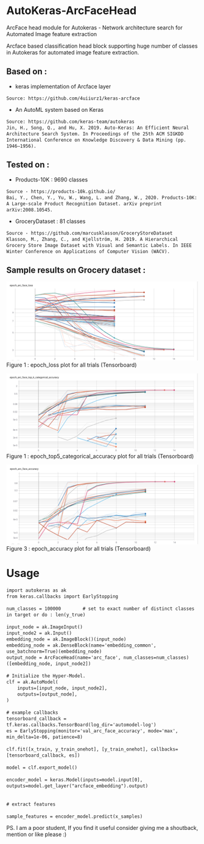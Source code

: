 # AutoKeras-ArcFaceHead
ArcFace head module for Autokeras - Network architecture search for Automated Image feature extraction

Arcface based classification head block supporting huge number of classes in Autokeras for automated image feature extraction.

## Based on : 

* keras implementation of Arcface layer
```
Source: https://github.com/4uiiurz1/keras-arcface
```

* An AutoML system based on Keras
```
Source: https://github.com/keras-team/autokeras
Jin, H., Song, Q., and Hu, X. 2019. Auto-Keras: An Efficient Neural Architecture Search System. In Proceedings of the 25th ACM SIGKDD International Conference on Knowledge Discovery & Data Mining (pp. 1946–1956).
```

## Tested on :

* Products-10K : 9690 classes
```
Source - https://products-10k.github.io/
Bai, Y., Chen, Y., Yu, W., Wang, L. and Zhang, W., 2020. Products-10K: A Large-scale Product Recognition Dataset. arXiv preprint arXiv:2008.10545.
```

* GroceryDataset : 81 classes
```
Source - https://github.com/marcusklasson/GroceryStoreDataset
Klasson, M., Zhang, C., and Kjellström, H. 2019. A Hierarchical Grocery Store Image Dataset with Visual and Semantic Labels. In IEEE Winter Conference on Applications of Computer Vision (WACV).
```


## Sample results on Grocery dataset :

![plot](./epoch_loss.png)
Figure 1 : epoch_loss plot for all trials (Tensorboard)

![plot](./epoch_topk_categorical_accuracy.png)
Figure 1 : epoch_top5_categorical_accuracy plot for all trials (Tensorboard)

![plot](./epoch_accuracy.png)
Figure 3 : epoch_accuracy plot for all trials (Tensorboard)



# Usage

```
import autokeras as ak
from keras.callbacks import EarlyStopping

num_classes = 100000        # set to exact number of distinct classes in target or do : len(y_true)

input_node = ak.ImageInput()
input_node2 = ak.Input()
embedding_node = ak.ImageBlock()(input_node)
embedding_node = ak.DenseBlock(name='embedding_common', use_batchnorm=True)(embedding_node)
output_node = ArcFaceHead(name='arc_face', num_classes=num_classes)([embedding_node, input_node2])

# Initialize the Hyper-Model.
clf = ak.AutoModel(
    inputs=[input_node, input_node2],
    outputs=[output_node],
)

# example callbacks
tensorboard_callback = tf.keras.callbacks.TensorBoard(log_dir='automodel-log')
es = EarlyStopping(monitor='val_arc_face_accuracy', mode='max', min_delta=1e-06, patience=8)

clf.fit([x_train, y_train_onehot], [y_train_onehot], callbacks=[tensorboard_callback, es])

model = clf.export_model()

encoder_model = keras.Model(inputs=model.input[0], outputs=model.get_layer("arcface_embedding").output)


# extract features

sample_features = encoder_model.predict(x_samples)

```

PS. I am a poor student, If you find it useful consider giving me a shoutback, mention or like please :)

